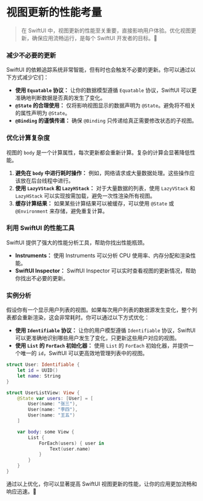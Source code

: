 ﻿# 视图更新的性能考量

> 在 SwiftUI 中，视图更新的性能至关重要，直接影响用户体验。优化视图更新，确保应用流畅运行，是每个 SwiftUI 开发者的目标。🚀

### 减少不必要的更新

SwiftUI 的依赖追踪系统非常智能，但有时也会触发不必要的更新。你可以通过以下方式减少它们：

*   **使用 `Equatable` 协议：** 让你的数据模型遵循 `Equatable` 协议，SwiftUI 可以更准确地判断数据是否真的发生了变化。
*   **`@State` 的合理使用：** 仅将影响视图显示的数据声明为 `@State`。避免将不相关的属性声明为 `@State`。
*   **`@Binding` 的谨慎传递：** 确保 `@Binding` 只传递给真正需要修改状态的子视图。

### 优化计算复杂度

视图的 `body` 是一个计算属性，每次更新都会重新计算。复杂的计算会显著降低性能。

1.  **避免在 `body` 中进行耗时操作：** 例如，网络请求或大量数据处理。这些操作应该放在后台线程中进行。
2.  **使用 `LazyVStack` 和 `LazyHStack`：** 对于大量数据的列表，使用 `LazyVStack` 和 `LazyHStack` 可以实现按需加载，避免一次性渲染所有视图。
3.  **缓存计算结果：** 如果某些计算结果可以被缓存，可以使用 `@State` 或 `@Environment` 来存储，避免重复计算。

### 利用 SwiftUI 的性能工具

SwiftUI 提供了强大的性能分析工具，帮助你找出性能瓶颈。

*   **Instruments：** 使用 Instruments 可以分析 CPU 使用率、内存分配和渲染性能。
*   **SwiftUI Inspector：** SwiftUI Inspector 可以实时查看视图的更新情况，帮助你找出不必要的更新。

### 实例分析

假设你有一个显示用户列表的视图。如果每次用户列表的数据源发生变化，整个列表都会重新渲染，这会非常耗时。你可以通过以下方式优化：

*   **使用 `Identifiable` 协议：** 让你的用户模型遵循 `Identifiable` 协议，SwiftUI 可以更准确地识别哪些用户发生了变化，只更新这些用户对应的视图。
*   **使用 `List` 的 `ForEach` 初始化器：** 使用 `List` 的 `ForEach` 初始化器，并提供一个唯一的 `id`，SwiftUI 可以更高效地管理列表中的视图。

```swift
struct User: Identifiable {
    let id = UUID()
    let name: String
}

struct UserListView: View {
    @State var users: [User] = [
        User(name: "张三"),
        User(name: "李四"),
        User(name: "王五")
    ]

    var body: some View {
        List {
            ForEach(users) { user in
                Text(user.name)
            }
        }
    }
}
```

通过以上优化，你可以显著提高 SwiftUI 视图更新的性能，让你的应用更加流畅和响应迅速。🎉


